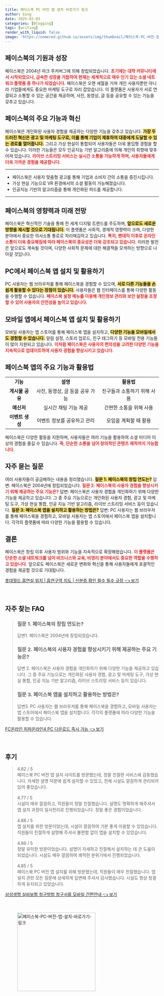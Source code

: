 ```yaml
---
title: 페이스북 PC 버전 앱 설치 바로가기 링크
author: bing
date: 2025-02-03
categories: [Blogging]
tags: [writing]
render_with_liquid: false
image: 'https://somered.github.io/assets/img/thumbnail/페이스북-PC-버전-앱-설치-바로가기-링크.webp'
---
```



<h2 id='페이스북의 기원과 성장'>페이스북의 기원과 성장</h2>

<p>페이스북은 2004년 마크 주커버그에 의해 창립되었습니다. <b><span style="color: #ee2323;">초기에는 대학 커뮤니티에서 시작되었으나, 급속한 성장을 거듭하여 현재는 세계적으로 매우 인기 있는 소셜 네트워크 플랫폼 중 하나가 되었습니다.</span></b> 페이스북은 오랜 세월을 거쳐 개인 사용자뿐만 아니라 기업들에게도 중요한 마케팅 도구로 자리 잡았습니다. 이 플랫폼은 사용자가 서로 연결되고 소통할 수 있는 공간을 제공하며, 사진, 동영상, 글 등을 공유할 수 있는 기능을 갖추고 있습니다.</p>

<h2 id='페이스북의 주요 기능과 혁신'>페이스북의 주요 기능과 혁신</h2>

<p>페이스북은 개인화된 사용자 경험을 제공하는 다양한 기능을 갖추고 있습니다. <b><span style="background-color: #ffe066;">가장 두드러진 혁신은 광고 및 마케팅 도구로, 이를 통해 기업이 제휴하여 대중에게 도달할 수 있는 경로를 열어줍니다.</span></b> 그리고 가상 현실이 통합되어 사용자들은 더욱 몰입형 경험을 할 수 있습니다. 이러한 기능들은 모두 인공지능 기반 알고리즘에 의해 개인의 취향에 맞추어져 있습니다. <b><span style="color: #ee2323;">라이브 스트리밍 서비스는 실시간 소통을 가능하게 하며, 사용자들에게 더욱 가까운 경험을 제공합니다.</span></b></p>

<hr />

<ul>
    <li>페이스북은 사용자 맞춤형 광고를 통해 기업과 소비자 간의 소통을 증진시킵니다.</li>
    <li>가상 현실 기능으로 VR 환경에서의 소셜 활동이 가능해졌습니다.</li>
    <li>인공지능 기반의 알고리즘을 통해 개인화된 피드를 제공합니다.</li>
</ul>

<hr />

<h2 id='페이스북의 영향력과 미래 전망'>페이스북의 영향력과 미래 전망</h2>

<p>페이스북은 혁신적인 기술을 통해 전 세계 디지털 트렌드를 주도하며, <b><span style="background-color: #ffe066;">앞으로도 새로운 방향을 제시할 것으로 기대됩니다.</span></b> 이 플랫폼은 사회적, 경제적 영향력이 크며, 다양한 분야에서 중요한 의사소통 통로로 자리매김하고 있습니다. <b><span style="color: #ee2323;">특히, 팬데믹 이후로 온라인 소통이 더욱 중요해짐에 따라 페이스북의 중요성은 더욱 강조되고 있습니다.</span></b> 이러한 발전은 앞으로도 계속될 것이며, 다양한 사회적 문제에 대한 해결책을 모색하는 방향으로 나아갈 것입니다.</p>

<h2 id='PC에서 페이스북 앱 설치 및 활용하기'>PC에서 페이스북 앱 설치 및 활용하기</h2>

<p>PC 사용자는 웹 브라우저를 통해 페이스북을 경험할 수 있으며, <b><span style="background-color: #ffe066;">서로 다른 기능들을 손쉽게 활용할 수 있다는 장점이 있습니다.</span></b> 사용자들은 웹 인터페이스를 통해 다양한 활동을 수행할 수 있습니다. <b><span style="color: #ee2323;">페이스북 설정 메뉴를 이용해 개인정보 관리와 보안 설정을 조정할 수 있어 사용자의 안전성을 높이고 있습니다.</span></b></p>

<h2 id='모바일 앱에서 페이스북 앱 설치 및 활용하기'>모바일 앱에서 페이스북 앱 설치 및 활용하기</h2>

<p>모바일 사용자는 앱 스토어를 통해 페이스북 앱을 설치하고, <b><span style="background-color: #ffe066;">다양한 기능을 모바일에서도 경험할 수 있습니다.</span></b> 알림 설정, 스토리 업로드, 친구 태그하기 등 모바일 전용 기능들이 많이 지원되고 있습니다. <b><span style="color: #ee2323;">이처럼 페이스북은 사용자의 편의성을 고려한 다양한 기능을 지속적으로 업데이트하여 사용자 경험을 향상시키고 있습니다.</span></b></p>

<h2 id='페이스북 앱의 주요 기능과 활용법'>페이스북 앱의 주요 기능과 활용법</h2>

<table>
    <tr>
        <td style="text-align: center; height: 17px;"><b>기능</b></td>
        <td style="text-align: center; height: 17px;"><b>설명</b></td>
        <td style="text-align: center; height: 17px;"><b>활용법</b></td>
    </tr>
    <tr>
        <td style="text-align: center; height: 17px;"><b>게시물 공유</b></td>
        <td style="text-align: center; height: 17px;">사진, 동영상, 글 등을 공유 가능</td>
        <td style="text-align: center; height: 17px;">친구들과 소통하기 위해 사용</td>
    </tr>
    <tr>
        <td style="text-align: center; height: 17px;"><b>메신저</b></td>
        <td style="text-align: center; height: 17px;">실시간 채팅 기능 제공</td>
        <td style="text-align: center; height: 17px;">간편한 소통을 위해 사용</td>
    </tr>
    <tr>
        <td style="text-align: center; height: 17px;"><b>이벤트 생성</b></td>
        <td style="text-align: center; height: 17px;">이벤트 정보를 공유하고 관리</td>
        <td style="text-align: center; height: 17px;">모임을 계획할 때 활용</td>
    </tr>
</table>

<p>페이스북은 다양한 활동을 지원하며, 사용자들은 여러 기능을 활용하여 소셜 미디어 이상의 경험을 즐길 수 있습니다. <b><span style="color: #ee2323;">즉, 단순한 소통을 넘어 창의적인 콘텐츠 제작까지 가능합니다.</span></b></p>

<h2 id='자주 묻는 질문'>자주 묻는 질문</h2>

<p>여러 사용자들이 궁금해하는 내용을 정리했습니다. <b><span style="background-color: #ffe066;">질문 1: 페이스북의 창립 연도는?</span></b> 답변: 페이스북은 2004년에 창립되었습니다. <b><span style="color: #ee2323;">질문 2: 페이스북의 사용자 경험을 향상시키기 위해 제공하는 주요 기능은?</span></b> 답변: 페이스북은 사용자 경험을 개인화하기 위해 다양한 기능을 제공하고 있습니다. 그 중 주요 기능으로는 개인화된 사용자 경험, 광고 및 마케팅 도구, 가상 현실 통합, 인공 지능 기반 알고리즘, 라이브 스트리밍 서비스 등이 있습니다. <b><span style="background-color: #ffe066;">질문 3: 페이스북 앱을 설치하고 활용하는 방법은?</span></b> 답변: PC 사용자는 웹 브라우저를 통해 페이스북을 경험하고, 모바일 사용자는 앱 스토어에서 페이스북 앱을 설치합니다. 각각의 플랫폼에 따라 다양한 기능을 활용할 수 있습니다.</p>

<h2 id='결론'>결론</h2>

<p>페이스북은 창립 이후 사용자 범위와 기능을 지속적으로 확장해왔습니다. <b><span style="color: #ee2323;">이 플랫폼은 단순한 소셜 네트워크를 넘어 비즈니스와 교육, 비영리 분야에서도 중요한 역할을 수행하고 있습니다.</span></b> 앞으로도 페이스북은 새로운 변화와 혁신을 통해 사용자들에게 포괄적인 경험을 제공할 것으로 기대됩니다.</p>


<p><a class="click-button" title="롯데월드 흡연실 위치 | 흡연구역 지도 | 신분증 확인 필수 필수 규정" href="https://somered.github.io/posts/%EB%A1%AF%EB%8D%B0%EC%9B%94%EB%93%9C-%ED%9D%A1%EC%97%B0%EC%8B%A4-%EC%9C%84%EC%B9%98-%ED%9D%A1%EC%97%B0%EA%B5%AC%EC%97%AD-%EC%A7%80%EB%8F%84-%EC%8B%A0%EB%B6%84%EC%A6%9D-%ED%99%95%EC%9D%B8-%ED%95%84%EC%88%98-%ED%95%84%EC%88%98-%EA%B7%9C%EC%A0%95/" rel="dofollow">롯데월드 흡연실 위치 | 흡연구역 지도 | 신분증 확인 필수 필수 규정 👈 보기</a></p><br>
<h2 id='자주_찾는_FAQ'>자주 찾는 FAQ</h2>
<div itemscope="" itemtype="https://schema.org/FAQPage"> 
<blockquote> 
<div itemscope="" itemprop="mainEntity" itemtype="https://schema.org/Question"> 
<h3 itemprop="name">질문 1. 페이스북의 창립 연도는?</h3> 
<div itemscope="" itemprop="acceptedAnswer" itemtype="https://schema.org/Answer"> 
<span itemprop="text"> 
<p>답변1. 페이스북은 2004년에 창립되었습니다.</p> 
</span> 
</div> 
</div> 
<div itemscope="" itemprop="mainEntity" itemtype="https://schema.org/Question"> 
<h3 itemprop="name">질문 2. 페이스북의 사용자 경험을 향상시키기 위해 제공하는 주요 기능은?</h3> 
<div itemscope="" itemprop="acceptedAnswer" itemtype="https://schema.org/Answer"> 
<span itemprop="text"> 
<p>답변 2. 페이스북은 사용자 경험을 개인화하기 위해 다양한 기능을 제공하고 있습니다. 그 중 주요 기능으로는 개인화된 사용자 경험, 광고 및 마케팅 도구, 가상 현실 통합, 인공 지능 기반 알고리즘, 라이브 스트리밍 서비스 등이 있습니다.</p> 
</span> 
</div> 
</div> 
<div itemscope="" itemprop="mainEntity" itemtype="https://schema.org/Question"> 
<h3 itemprop="name">질문 3. 페이스북 앱을 설치하고 활용하는 방법은?</h3> 
<div itemscope="" itemprop="acceptedAnswer" itemtype="https://schema.org/Answer"> 
<span itemprop="text"> 
<p>답변3. PC 사용자는 웹 브라우저를 통해 페이스북을 경험하고, 모바일 사용자는 앱 스토어에서 페이스북 앱을 설치합니다. 각각의 플랫폼에 따라 다양한 기능을 활용할 수 있습니다.</p> 
</span> 
</div> 
</div> 
</blockquote> 
</div>
<p><a class="click-button" title="FC온라인 피파온라인4 PC 다운로드 즉시 가능" href="https://somered.github.io/posts/FC%EC%98%A8%EB%9D%BC%EC%9D%B8-%ED%94%BC%ED%8C%8C%EC%98%A8%EB%9D%BC%EC%9D%B84-PC-%EB%8B%A4%EC%9A%B4%EB%A1%9C%EB%93%9C-%EC%A6%89%EC%8B%9C-%EA%B0%80%EB%8A%A5/" rel="dofollow">FC온라인 피파온라인4 PC 다운로드 즉시 가능 👈 보기</a></p><br>
<h2 id='후기'>후기</h2>
<div itemscope itemtype="https://schema.org/Product">
  <blockquote>
  <div itemprop="review" itemscope itemtype="https://schema.org/Review">
      <div itemprop="reviewRating" itemscope itemtype="https://schema.org/Rating"> <span itemprop="ratingValue">4.82</span> / <span itemprop="bestRating">5</span> </div>
      <span itemprop="reviewBody">페이스북 PC 버전 앱 설치 사이트를 방문했는데, 정말 친절한 서비스에 감동했습니다. 자세한 설명 덕분에 쉽게 설치할 수 있었고, 전체 시설도 깔끔하게 관리되어 있어 좋았습니다.</span>
  </div>
  <br>
  <div itemprop="review" itemscope itemtype="https://schema.org/Review">
      <div itemprop="reviewRating" itemscope itemtype="https://schema.org/Rating"> <span itemprop="ratingValue">4.77</span> / <span itemprop="bestRating">5</span> </div>
      <span itemprop="reviewBody">시설이 매우 깔끔하고, 직원들이 정말 친절했습니다. 설명도 명확하게 해주셔서 앱 설치 과정이 일사천리로 진행되었습니다. 정말 좋은 경험이었습니다.</span>
  </div>
  <br>
  <div itemprop="review" itemscope itemtype="https://schema.org/Review">
      <div itemprop="reviewRating" itemscope itemtype="https://schema.org/Rating"> <span itemprop="ratingValue">4.88</span> / <span itemprop="bestRating">5</span> </div>
      <span itemprop="reviewBody">앱 설치를 위한 방문이었는데, 시설이 깔끔하여 기분 좋게 이용할 수 있었습니다. 직원들이 친절하게 설명해 주셔서 불편함 없이 앱을 설치할 수 있었습니다.</span>
  </div>
  <br>
  <div itemprop="review" itemscope itemtype="https://schema.org/Review">
      <div itemprop="reviewRating" itemscope itemtype="https://schema.org/Rating"> <span itemprop="ratingValue">4.86</span> / <span itemprop="bestRating">5</span> </div>
      <span itemprop="reviewBody">정말 유익한 방문이었습니다. 설명이 자세하고 친절해서 설치하는 데 큰 도움이 되었습니다. 시설도 매우 깔끔하여 쾌적한 분위기에서 진행되었습니다.</span>
  </div>
  <br>
  <div itemprop="review" itemscope itemtype="https://schema.org/Review">
      <div itemprop="reviewRating" itemscope itemtype="https://schema.org/Rating"> <span itemprop="ratingValue">4.85</span> / <span itemprop="bestRating">5</span> </div>
      <span itemprop="reviewBody">페이스북 PC 버전 앱 설치를 위해 방문했는데, 직원들이 매우 친절했습니다. 앱 설치 관련 모든 질문에 상세하게 답변해 주셔서 감사했습니다. 시설도 항상 청결하게 유지되고 있었습니다.</span>
  </div>
  </blockquote>
</div>
<p><a class="click-button" title="삼성생명 실비보험 청구방법 청구서류 모바일 간편안내" href="https://somered.github.io/posts/%EC%82%BC%EC%84%B1%EC%83%9D%EB%AA%85-%EC%8B%A4%EB%B9%84%EB%B3%B4%ED%97%98-%EC%B2%AD%EA%B5%AC%EB%B0%A9%EB%B2%95-%EC%B2%AD%EA%B5%AC%EC%84%9C%EB%A5%98-%EB%AA%A8%EB%B0%94%EC%9D%BC-%EA%B0%84%ED%8E%B8%EC%95%88%EB%82%B4/" rel="dofollow">삼성생명 실비보험 청구방법 청구서류 모바일 간편안내 👈 보기</a></p><br>
<figure class="image"><img src="https://somered.github.io/assets/img/thumbnail/페이스북-PC-버전-앱-설치-바로가기-링크.webp" alt="페이스북-PC-버전-앱-설치-바로가기-링크" width="256" height="256"></figure>